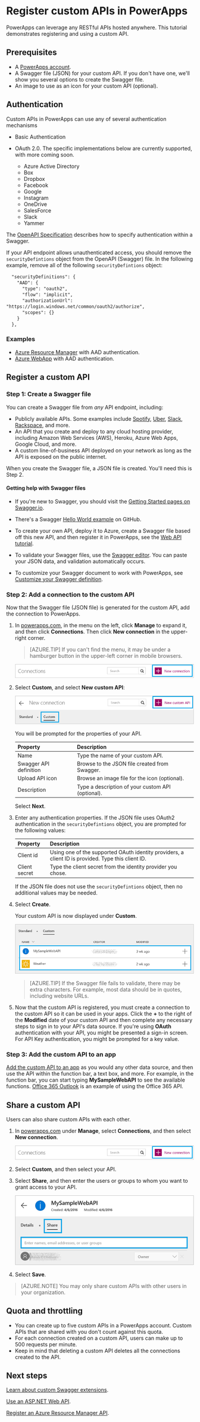 <properties
	pageTitle="Register custom APIs in PowerApps | Microsoft PowerApps"
	description="Register custom APIs in PowerApps using Swagger and OAuth."
	services=""
    suite="powerapps"
	documentationCenter=""
	authors="RickSaling"
	manager="anneta"
	editor=""/>

<tags
   ms.service="powerapps"
   ms.devlang="na"
   ms.topic="article"
   ms.tgt_pltfrm="na"
   ms.workload="na"
   ms.date="10/26/2016"
   ms.author="ricksal"/>

# Register custom APIs in PowerApps

PowerApps can leverage any RESTful APIs hosted anywhere.  This tutorial demonstrates registering and using a custom API.

## Prerequisites

- A [PowerApps account](https://powerapps.microsoft.com).
- A Swagger file (JSON) for your custom API. If you don't have one, we'll show you several options to create the Swagger file.
- An image to use as an icon for your custom API (optional).


## Authentication

Custom APIs in PowerApps can use any of several authentication mechanisms

- Basic Authentication
- OAuth 2.0. The specific implementations below are currently supported, with more coming soon.

	- Azure Active Directory
	- Box
	- Dropbox
	- Facebook
	- Google
	- Instagram
	- OneDrive
	- SalesForce
	- Slack
	- Yammer


The [OpenAPI Specification](https://github.com/OAI/OpenAPI-Specification/blob/master/versions/2.0.md#securityDefinitionsObject) describes how to specify authentication within a Swagger.

If your API endpoint allows unauthenticated access, you should remove the ```securityDefintions``` object from the OpenAPI (Swagger) file. In the following example, remove all of the following ```securityDefintions``` object:

```
  "securityDefinitions": {
    "AAD": {
      "type": "oauth2",
      "flow": "implicit",
      "authorizationUrl": "https://login.windows.net/common/oauth2/authorize",
      "scopes": {}
    }
  },
```

### Examples
* [Azure Resource Manager](customapi-azure-resource-manager-tutorial.md) with AAD authentication.
* [Azure WebApp](customapi-web-api-tutorial.md) with AAD authentication.

## Register a custom API

### Step 1: Create a Swagger file

You can create a Swagger file from *any* API endpoint, including:

- Publicly available APIs. Some examples include [Spotify](https://developer.spotify.com/), [Uber](https://developer.uber.com/), [Slack](https://api.slack.com/), [Rackspace](http://docs.rackspace.com/), and more.
- An API that you create and deploy to any cloud hosting provider, including Amazon Web Services (AWS), Heroku, Azure Web Apps, Google Cloud, and more.  
- A custom line-of-business API deployed on your network as long as the API is exposed on the public internet.

When you create the Swagger file, a JSON file is created.  You'll need this is Step 2.

#### Getting help with Swagger files

- If you're new to Swagger, you should visit the [Getting Started pages on Swagger.io](http://swagger.io/getting-started/).

-  There's a Swagger [Hello World example](https://github.com/OAI/OpenAPI-Specification/wiki/Hello-World-Sample) on GitHub.

- To create your own API, deploy it to Azure, create a Swagger file based off this new API, and then register it in PowerApps, see the [Web API tutorial](customapi-web-api-tutorial.md).

- To validate your Swagger files, use the [Swagger editor](http://editor.swagger.io/#/). You can paste your JSON data, and validation automatically occurs.

- To customize your Swagger document to work with PowerApps, see [Customize your Swagger definition](customapi-how-to-swagger.md).

### Step 2: Add a connection to the custom API

Now that the Swagger file (JSON file) is generated for the custom API, add the connection to PowerApps.

1. In [powerapps.com](https://web.powerapps.com), in the menu on the left, click **Manage** to expand it, and then click **Connections**. Then click **New connection** in the upper-right corner.

	 >[AZURE.TIP] If you can't find the menu, it may be under a hamburger button in the upper-left corner in mobile browsers.

	![Create custom API](./media/register-custom-api/createnewconnection.png)  

2. Select **Custom**, and select **New custom API**:  

	![Custom API properties](./media/register-custom-api/connecttocustomapi.png)  

	You will be prompted for the properties of your API.  

	| Property | Description |
	|----------|-------------|
	| Name | Type the name of your custom API. |
	| Swagger API definition | Browse to the JSON file created from Swagger. |
	| Upload API icon | Browse an image file for the icon (optional). |
	| Description | Type a description of your custom API (optional). |

	Select **Next**.

3. Enter any authentication properties. If the JSON file uses OAuth2 authentication in the ```securityDefintions``` object, you are prompted for the following values:  

	| Property | Description |
	|----------|-------------|
	| Client id | Using one of the supported OAuth identity providers, a client ID is provided. Type this client ID. |
	| Client secret | Type the client secret from the identity provider you chose. |  

	If the JSON file does not use the ```securityDefintions``` object, then no additional values may be needed.

4. Select **Create**.

	Your custom API is now displayed under **Custom**.

	![Available APIs](./media/register-custom-api/mycustomapi.png)  

	> [AZURE.TIP] If the Swagger file fails to validate, there may be extra characters. For example, most data should be in quotes, including website URLs.

5. Now that the custom API is registered, you must create a connection to the custom API so it can be used in your apps.  Click the **+** to the right of the **Modified** date of your custom API and then complete any necessary steps to sign in to your API's data source. If you're using **OAuth** authentication with your API, you might be presented a sign-in screen. For API Key authentication, you might be prompted for a key value.

### Step 3: Add the custom API to an app
[Add the custom API to an app](add-data-connection.md) as you would any other data source, and then use the API within the function bar, a text box, and more. For example, in the function bar, you can start typing **MySampleWebAPI** to see the available functions. [Office 365 Outlook](connection-office365-outlook.md) is an example of using the Office 365 API.

## Share a custom API
Users can also share custom APIs with each other.

1. In [powerapps.com](https://web.powerapps.com) under **Manage**, select **Connections**, and then select **New connection**.

	![New connection](./media/register-custom-api/createnewconnection.png)

2. Select **Custom**, and then select your API.

3. Select **Share**, and then enter the users or groups to whom you want to grant access to your API.  

	![Share custom API](./media/register-custom-api/sharecustomapi.png)

4. Select **Save**.

> [AZURE.NOTE] You may only share custom APIs with other users in your organization.

## Quota and throttling

- You can create up to five custom APIs in a PowerApps account. Custom APIs that are shared with you don't count against this quota.
- For each connection created on a custom API, users can make up to 500 requests per minute.
- Keep in mind that deleting a custom API deletes all the connections created to the API.

## Next steps

[Learn about custom Swagger extensions](customapi-how-to-swagger.md).

[Use an ASP.NET Web API](customapi-web-api-tutorial.md).

[Register an Azure Resource Manager API](customapi-azure-resource-manager-tutorial.md).

